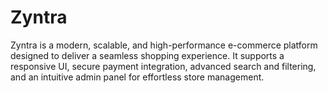 # Zyntra
Zyntra is a modern, scalable, and high-performance e-commerce platform designed to deliver a seamless shopping experience. It supports a responsive UI, secure payment integration, advanced search and filtering, and an intuitive admin panel for effortless store management.
